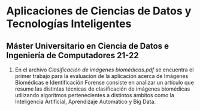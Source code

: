 # Aplicaciones de Ciencias de Datos y Tecnologías Inteligentes

## Máster Universitario en Ciencia de Datos e Ingeniería de Computadores 21-22

1. En el archivo *Clasificación de imágenes biomédicas.pdf* se encuentra el primer trabajo para la evaluación de la aplicación acerca de Imágenes Biomédicas e Identificación Forense consiste en analizar un artículo que resume las distintas técnicas de clasificación de imágenes biomédicas utilizando algoritmos pertenecientes a distintos ámbitos como la Inteligencia Artificial, Aprendizaje Automático y Big Data.